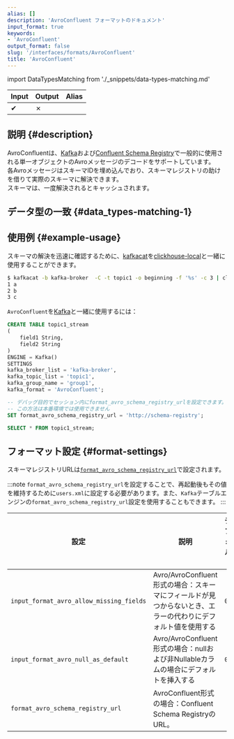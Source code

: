```yaml
---
alias: []
description: 'AvroConfluent フォーマットのドキュメント'
input_format: true
keywords:
- 'AvroConfluent'
output_format: false
slug: '/interfaces/formats/AvroConfluent'
title: 'AvroConfluent'
---
```


import DataTypesMatching from './_snippets/data-types-matching.md'

| Input | Output | Alias |
|-------|--------|-------|
| ✔     | ✗      |       |

## 説明 {#description}

AvroConfluentは、[Kafka](https://kafka.apache.org/)および[Confluent Schema Registry](https://docs.confluent.io/current/schema-registry/index.html)で一般的に使用される単一オブジェクトのAvroメッセージのデコードをサポートしています。  
各AvroメッセージはスキーマIDを埋め込んでおり、スキーマレジストリの助けを借りて実際のスキーマに解決できます。  
スキーマは、一度解決されるとキャッシュされます。

## データ型の一致 {#data_types-matching-1}

<DataTypesMatching/>

## 使用例 {#example-usage}

スキーマの解決を迅速に確認するために、[kafkacat](https://github.com/edenhill/kafkacat)を[clickhouse-local](/operations/utilities/clickhouse-local.md)と一緒に使用することができます。

```bash
$ kafkacat -b kafka-broker  -C -t topic1 -o beginning -f '%s' -c 3 | clickhouse-local   --input-format AvroConfluent --format_avro_schema_registry_url 'http://schema-registry' -S "field1 Int64, field2 String"  -q 'select *  from table'
1 a
2 b
3 c
```

`AvroConfluent`を[Kafka](/engines/table-engines/integrations/kafka.md)と一緒に使用するには：

```sql
CREATE TABLE topic1_stream
(
    field1 String,
    field2 String
)
ENGINE = Kafka()
SETTINGS
kafka_broker_list = 'kafka-broker',
kafka_topic_list = 'topic1',
kafka_group_name = 'group1',
kafka_format = 'AvroConfluent';

-- デバッグ目的でセッション内にformat_avro_schema_registry_urlを設定できます。  
-- この方法は本番環境では使用できません
SET format_avro_schema_registry_url = 'http://schema-registry';

SELECT * FROM topic1_stream;
```

## フォーマット設定 {#format-settings}

スキーマレジストリURLは[`format_avro_schema_registry_url`](/operations/settings/settings-formats.md/#format_avro_schema_registry_url)で設定されます。

:::note
`format_avro_schema_registry_url`を設定することで、再起動後もその値を維持するために`users.xml`に設定する必要があります。また、`Kafka`テーブルエンジンの`format_avro_schema_registry_url`設定を使用することもできます。
:::

| 設定                                       | 説明                                                                                             | デフォルト |
|---------------------------------------------|--------------------------------------------------------------------------------------------------|-----------|
| `input_format_avro_allow_missing_fields`    | Avro/AvroConfluent形式の場合：スキーマにフィールドが見つからないとき、エラーの代わりにデフォルト値を使用する | `0`       |
| `input_format_avro_null_as_default`         | Avro/AvroConfluent形式の場合：nullおよび非Nullableカラムの場合にデフォルトを挿入する               | `0`       |
| `format_avro_schema_registry_url`           | AvroConfluent形式の場合：Confluent Schema RegistryのURL。                                        |           |
